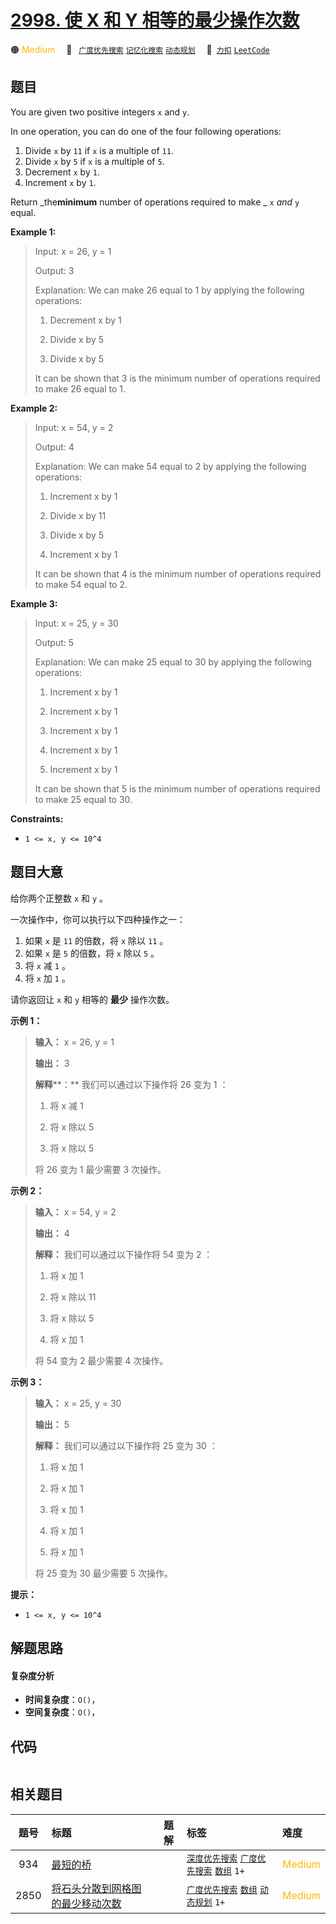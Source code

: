 # [2998. 使 X 和 Y 相等的最少操作次数](https://2xiao.github.io/leetcode-js/problem/2998.html)

🟠 <font color=#ffb800>Medium</font>&emsp; 🔖&ensp; [`广度优先搜索`](/tag/breadth-first-search.md) [`记忆化搜索`](/tag/memoization.md) [`动态规划`](/tag/dynamic-programming.md)&emsp; 🔗&ensp;[`力扣`](https://leetcode.cn/problems/minimum-number-of-operations-to-make-x-and-y-equal) [`LeetCode`](https://leetcode.com/problems/minimum-number-of-operations-to-make-x-and-y-equal)

## 题目

You are given two positive integers `x` and `y`.

In one operation, you can do one of the four following operations:

  1. Divide `x` by `11` if `x` is a multiple of `11`.
  2. Divide `x` by `5` if `x` is a multiple of `5`.
  3. Decrement `x` by `1`.
  4. Increment `x` by `1`.

Return _the**minimum** number of operations required to make _ `x` _and_ `y`
equal.



**Example 1:**

> Input: x = 26, y = 1
> 
> Output: 3
> 
> Explanation: We can make 26 equal to 1 by applying the following operations: 
> 
> 1. Decrement x by 1
> 
> 2. Divide x by 5
> 
> 3. Divide x by 5
> 
> It can be shown that 3 is the minimum number of operations required to make 26 equal to 1.

**Example 2:**

> Input: x = 54, y = 2
> 
> Output: 4
> 
> Explanation: We can make 54 equal to 2 by applying the following operations: 
> 
> 1. Increment x by 1
> 
> 2. Divide x by 11 
> 
> 3. Divide x by 5
> 
> 4. Increment x by 1
> 
> It can be shown that 4 is the minimum number of operations required to make 54 equal to 2.

**Example 3:**

> Input: x = 25, y = 30
> 
> Output: 5
> 
> Explanation: We can make 25 equal to 30 by applying the following operations: 
> 
> 1. Increment x by 1
> 
> 2. Increment x by 1
> 
> 3. Increment x by 1
> 
> 4. Increment x by 1
> 
> 5. Increment x by 1
> 
> It can be shown that 5 is the minimum number of operations required to make 25 equal to 30.

**Constraints:**

  * `1 <= x, y <= 10^4`


## 题目大意

给你两个正整数 `x` 和 `y` 。

一次操作中，你可以执行以下四种操作之一：

  1. 如果 `x` 是 `11` 的倍数，将 `x` 除以 `11` 。
  2. 如果 `x` 是 `5` 的倍数，将 `x` 除以 `5` 。
  3. 将 `x` 减 `1` 。
  4. 将 `x` 加 `1` 。

请你返回让 `x` 和 `y` 相等的 **最少**  操作次数。



**示例 1：**

> 
> 
> 
> 
> 
> **输入：** x = 26, y = 1
> 
> **输出：** 3
> 
> **解释****：** 我们可以通过以下操作将 26 变为 1 ：
> 
> 1. 将 x 减 1
> 
> 2. 将 x 除以 5
> 
> 3. 将 x 除以 5
> 
> 将 26 变为 1 最少需要 3 次操作。
> 
> 

**示例 2：**

> 
> 
> 
> 
> 
> **输入：** x = 54, y = 2
> 
> **输出：** 4
> 
> **解释：** 我们可以通过以下操作将 54 变为 2 ：
> 
> 1. 将 x 加 1
> 
> 2. 将 x 除以 11
> 
> 3. 将 x 除以 5
> 
> 4. 将 x 加 1
> 
> 将 54 变为 2 最少需要 4 次操作。
> 
> 

**示例 3：**

> 
> 
> 
> 
> 
> **输入：** x = 25, y = 30
> 
> **输出：** 5
> 
> **解释：** 我们可以通过以下操作将 25 变为 30 ：
> 
> 1. 将 x 加 1
> 
> 2. 将 x 加 1
> 
> 3. 将 x 加 1
> 
> 4. 将 x 加 1
> 
> 5. 将 x 加 1
> 
> 将 25 变为 30 最少需要 5 次操作。
> 
> 



**提示：**

  * `1 <= x, y <= 10^4`


## 解题思路

#### 复杂度分析

- **时间复杂度**：`O()`，
- **空间复杂度**：`O()`，

## 代码

```javascript

```

## 相关题目

<!-- prettier-ignore -->
| 题号 | 标题 | 题解 | 标签 | 难度 |
| :------: | :------ | :------: | :------ | :------ |
| 934 | [最短的桥](https://leetcode.com/problems/shortest-bridge) |  |  [`深度优先搜索`](/tag/depth-first-search.md) [`广度优先搜索`](/tag/breadth-first-search.md) [`数组`](/tag/array.md) `1+` | <font color=#ffb800>Medium</font> |
| 2850 | [将石头分散到网格图的最少移动次数](https://leetcode.com/problems/minimum-moves-to-spread-stones-over-grid) |  |  [`广度优先搜索`](/tag/breadth-first-search.md) [`数组`](/tag/array.md) [`动态规划`](/tag/dynamic-programming.md) `1+` | <font color=#ffb800>Medium</font> |